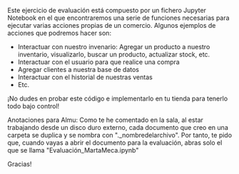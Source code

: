 Este ejercicio de evaluación está compuesto por un fichero Jupyter Notebook en el que encontraremos una serie de funciones necesarias para ejecutar varias acciones propias de un comercio.
Algunos ejemplos de acciones que podremos hacer son:
 - Interactuar con nuestro invenario: Agregar un producto a nuestro inventario, visualizarlo, buscar un producto, actualizar stock, etc.
 - Interactuar con el usuario para que realice una compra
 - Agregar clientes a nuestra base de datos
 - Interactuar con el historial de nuestras ventas
 - Etc.

¡No dudes en probar este código e implementarlo en tu tienda para tenerlo todo bajo control!

Anotaciones para Almu:
Como te he comentado en la sala, al estar trabajando desde un disco duro externo, cada documento que creo en una carpeta se duplica y se nombra con "._nombredelarchivo".
Por tanto, te pido que, cuando vayas a abrir el documento para la evaluación, abras solo el que se llama "Evaluación_MartaMeca.ipynb"

Gracias!
